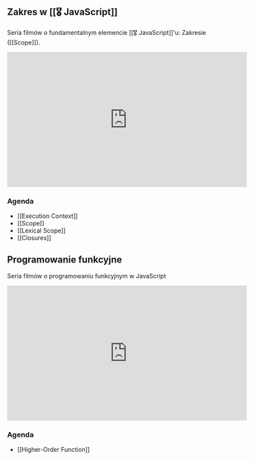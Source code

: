 ## Zakres w [[🎖️ JavaScript]]
Seria filmów o fundamentalnym elemencie [[🎖️ JavaScript]]'u: Zakresie ([[Scope]]). 

<iframe width="560" height="315" src="https://www.youtube.com/embed/videoseries?list=PLjHmWifVUNMKO1xl1LfOhE3d-4akRX9aJ" title="YouTube video player" frameborder="0" allow="accelerometer; autoplay; clipboard-write; encrypted-media; gyroscope; picture-in-picture" allowfullscreen></iframe>

### Agenda
- [[Execution Context]]
- [[Scope]]
- [[Lexical Scope]]
- [[Closures]]

## Programowanie funkcyjne
Seria filmów o programowaniu funkcyjnym w JavaScript 

<iframe width="560" height="315" src="https://www.youtube.com/embed/videoseries?list=PLjHmWifVUNMLR1Oz3WYK7XRLEY5LvSOPu" title="YouTube video player" frameborder="0" allow="accelerometer; autoplay; clipboard-write; encrypted-media; gyroscope; picture-in-picture" allowfullscreen></iframe>

### Agenda
- [[Higher-Order Function]]

